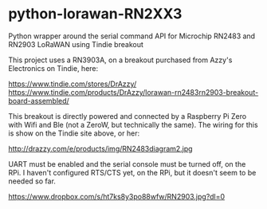 # python-lorawan-RN2XX3
Python wrapper around the serial command API for Microchip RN2483 and RN2903 LoRaWAN using Tindie breakout

This project uses a RN3903A, on a breakout purchased from Azzy's Electronics on Tindie, here:

https://www.tindie.com/stores/DrAzzy/
https://www.tindie.com/products/DrAzzy/lorawan-rn2483rn2903-breakout-board-assembled/

This breakout is directly powered and connected by a Raspberry Pi Zero with Wifi and Ble (not a ZeroW, but technically the same).  The wiring for this is show on the Tindie site above, or her:

http://drazzy.com/e/products/img/RN2483diagram2.jpg

UART must be enabled and the serial console must be turned off, on the RPi. I haven't configured RTS/CTS yet, on the RPi, but it doesn't seem to be needed so far.

https://www.dropbox.com/s/ht7ks8y3po88wfw/RN2903.jpg?dl=0 
